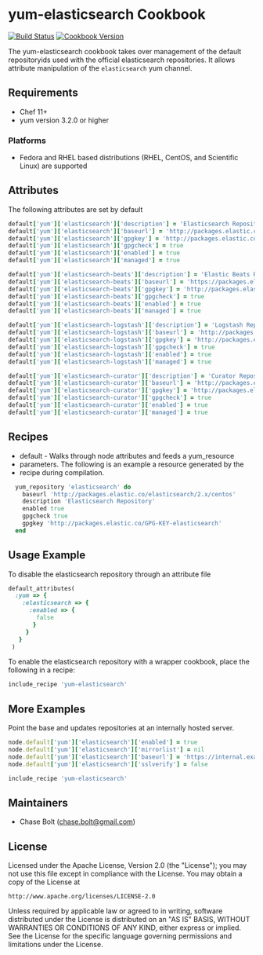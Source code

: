 # yum-elasticsearch Cookbook
[![Build Status](https://travis-ci.org/chasebolt/chef-yum-elasticsearch.svg?branch=master)](http://travis-ci.org/chasebolt/chef-yum-elasticsearch) [![Cookbook Version](https://img.shields.io/cookbook/v/yum-elasticsearch.svg)](https://supermarket.chef.io/cookbooks/yum-elasticsearch)

The yum-elasticsearch cookbook takes over management of the default repositoryids used with the official elasticsearch repositories. It allows attribute manipulation of the `elasticsearch` yum channel.

## Requirements
- Chef 11+
- yum version 3.2.0 or higher

### Platforms
- Fedora and RHEL based distributions (RHEL, CentOS, and Scientific Linux) are supported

## Attributes
The following attributes are set by default

```ruby
default['yum']['elasticsearch']['description'] = 'Elasticsearch Repository'
default['yum']['elasticsearch']['baseurl'] = 'http://packages.elastic.co/elasticsearch/2.x/centos'
default['yum']['elasticsearch']['gpgkey'] = 'http://packages.elastic.co/GPG-KEY-elasticsearch'
default['yum']['elasticsearch']['gpgcheck'] = true
default['yum']['elasticsearch']['enabled'] = true
default['yum']['elasticsearch']['managed'] = true

default['yum']['elasticsearch-beats']['description'] = 'Elastic Beats Repository'
default['yum']['elasticsearch-beats']['baseurl'] = 'https://packages.elastic.co/beats/yum/el/$basearch'
default['yum']['elasticsearch-beats']['gpgkey'] = 'http://packages.elastic.co/GPG-KEY-elasticsearch'
default['yum']['elasticsearch-beats']['gpgcheck'] = true
default['yum']['elasticsearch-beats']['enabled'] = true
default['yum']['elasticsearch-beats']['managed'] = true

default['yum']['elasticsearch-logstash']['description'] = 'Logstash Repository'
default['yum']['elasticsearch-logstash']['baseurl'] = 'http://packages.elastic.co/logstash/2.1/centos'
default['yum']['elasticsearch-logstash']['gpgkey'] = 'http://packages.elastic.co/GPG-KEY-elasticsearch'
default['yum']['elasticsearch-logstash']['gpgcheck'] = true
default['yum']['elasticsearch-logstash']['enabled'] = true
default['yum']['elasticsearch-logstash']['managed'] = true

default['yum']['elasticsearch-curator']['description'] = 'Curator Repository'
default['yum']['elasticsearch-curator']['baseurl'] = 'http://packages.elastic.co/curator/3/centos/$releasever'
default['yum']['elasticsearch-curator']['gpgkey'] = 'http://packages.elastic.co/GPG-KEY-elasticsearch'
default['yum']['elasticsearch-curator']['gpgcheck'] = true
default['yum']['elasticsearch-curator']['enabled'] = true
default['yum']['elasticsearch-curator']['managed'] = true


```

## Recipes
- default - Walks through node attributes and feeds a yum_resource
- parameters. The following is an example a resource generated by the
- recipe during compilation.

```ruby
  yum_repository 'elasticsearch' do
    baseurl 'http://packages.elastic.co/elasticsearch/2.x/centos'
    description 'Elasticsearch Repository'
    enabled true
    gpgcheck true
    gpgkey 'http://packages.elastic.co/GPG-KEY-elasticsearch'
  end
```

## Usage Example
To disable the elasticsearch repository through an attribute file

```ruby
default_attributes(
  :yum => {
    :elasticsearch => {
      :enabled => {
        false
       }
     }
   }
 )
```

To enable the elasticsearch repository with a wrapper cookbook, place the following in a recipe:

```ruby
include_recipe 'yum-elasticsearch'
```

## More Examples
Point the base and updates repositories at an internally hosted server.

```ruby
node.default['yum']['elasticsearch']['enabled'] = true
node.default['yum']['elasticsearch']['mirrorlist'] = nil
node.default['yum']['elasticsearch']['baseurl'] = 'https://internal.example.com/elasticsearch/6/os/x86_64'
node.default['yum']['elasticsearch']['sslverify'] = false

include_recipe 'yum-elasticsearch'
```

## Maintainers

* Chase Bolt (<chase.bolt@gmail.com>)

## License
Licensed under the Apache License, Version 2.0 (the "License");
you may not use this file except in compliance with the License.
You may obtain a copy of the License at

    http://www.apache.org/licenses/LICENSE-2.0

Unless required by applicable law or agreed to in writing, software
distributed under the License is distributed on an "AS IS" BASIS,
WITHOUT WARRANTIES OR CONDITIONS OF ANY KIND, either express or implied.
See the License for the specific language governing permissions and
limitations under the License.
